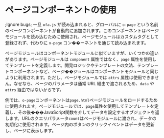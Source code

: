 <template is="exm-article">
<a href="../../publics/examples/use-page/demo.html" preview></a>
<a href="../../publics/examples/use-page/page.html" main></a>
</template>

# ページコンポーネントの使用

;Ignore bugs;
一旦 `ofa.js` が読み込まれると、グローバルに `o-page` という名前のページコンポーネントが自動的に追加されます。このコンポーネントはページモジュールを読み込むために使用され、ページモジュールはカスタムタグとして登録されず、代わりに `o-page` コン��ーネントを通じて読み込まれます。

ページモジュールはコンポーネントモジュールに似ていますが、いくつかの違いがあります。ページモジュールは `component` 属性ではなく、`page` 属性を使用してテンプレートを定義します。開発ロジックやテンプレートの文法、テンプレートコンポーネントなど、ページ��ジュールはコンポーネントモジュールと同じように利用されます。ただし、ページモジュールでは `attrs` 属性は使用できません。なぜなら、ページのパラメータは通常 URL 経由で渡されるため、`data` や `attrs` 経由ではないからです。

例では、`o-page`コンポーネントは`page.html`ページモジュールをロードするために使用されます。ページモジュールでは、`page`属性を使用してテンプレートを定義し、その後���JavaScript関数を介してデータを設定するオブジェクトを返します。URLのクエリパラメータ`count`はページモジュールに渡され、データの初期化に使用されます。ページ内のボタンのクリックイベントはデータを更新し、ページに表示します。